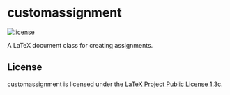 # customassignment

[![license](https://img.shields.io/badge/license-LPPL--1.3c-blue.svg)](https://github.com/laschuet/customassignment/blob/master/LICENSE.txt)

A LaTeX document class for creating assignments.

## License

customassignment is licensed under the [LaTeX Project Public License 1.3c](./LICENSE.txt).
